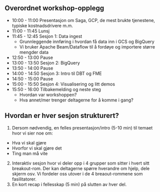 
## Overordnet workshop-opplegg

- 10:00 - 11:00 Presentasjon om Saga, GCP, de mest brukte tjenestene, typiske kostnadsdrivere m.m.
- 11:00 - 11:45 Lunsj
- 11:45 - 12:45 Sesjon 1: Data ingest
  - Grunnleggende innføring i hvordan få data inn i GCS og BigQuery
  - Vi bruker Apache Beam/Dataflow til å fordøye og importere større mengder data
- 12:50 - 13:00 Pause
- 13:00 - 13:50 Sesjon 2: BigQuery
- 13:50 - 14:00 Pause
- 14:00 - 14:50 Sesjon 3: Intro til DBT og FME
- 14:50 - 15:00 Pause
- 15:00 - 15:50 Sesjon 4: Visualisering og litt demos
- 15:50 - 16:00 Tilbakemelding og neste steg
  - Hvordan var workshoppen?
  - Hva annet/mer trenger deltagerne for å komme i gang?

## Hvordan er hver sesjon strukturert?

1. Dersom nødvendig, en felles presentasjon/intro (5-10 min) til temaet hvor vi sier noe om:
  - Hva vi skal gjøre
  - Hvorfor vi skal gjøre det
  - Ting man må vite

2. Interaktiv sesjon hvor vi deler opp i 4 grupper som sitter i hvert sitt breakout-rom. Der kan deltagerne spørre hverandre om hjelp, dele skjerm osv. Vi fordeler oss utover i de 4 breaout-rommene som fasilitatorer.
3. En kort recap i fellesskap (5 min) på slutten av hver del.

